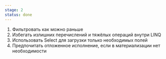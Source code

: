 ```yaml
---
stage: 2
status: done
---
```

1. Фильтровать как можно раньше
2. Избегать излишних перечислений и тяжёлых операций внутри LINQ
3. Использовать Select для загрузки только необходимых полей
4. Предпочитать отложенное исполнение, если в материализации нет необходимости